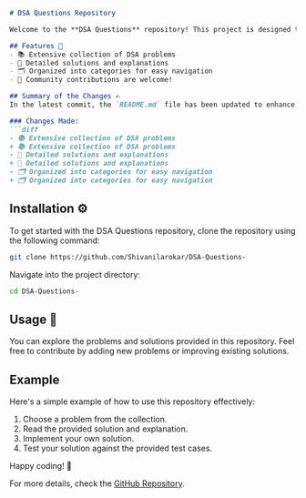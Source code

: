 ```markdown
# DSA Questions Repository

Welcome to the **DSA Questions** repository! This project is designed to help you improve your data structures and algorithms skills through a comprehensive collection of problems and solutions.

## Features 🌟
- 📚 Extensive collection of DSA problems
- 📝 Detailed solutions and explanations
- 🗂️ Organized into categories for easy navigation
- 🤝 Community contributions are welcome!

## Summary of the Changes ✍️
In the latest commit, the `README.md` file has been updated to enhance clarity and provide more accurate descriptions of the features available in the repository.

### Changes Made:
```diff
- 📚 Extensive collection of DSA problems
+ 📚 Extensive collection of DSA problems
- 📝 Detailed solutions and explanations
+ 📝 Detailed solutions and explanations
- 🗂️ Organized into categories for easy navigation
+ 🗂️ Organized into categories for easy navigation
```

## Installation ⚙️
To get started with the DSA Questions repository, clone the repository using the following command:

```bash
git clone https://github.com/Shivanilarokar/DSA-Questions-
```

Navigate into the project directory:

```bash
cd DSA-Questions-
```

## Usage 🚀
You can explore the problems and solutions provided in this repository. Feel free to contribute by adding new problems or improving existing solutions.

## Example
Here's a simple example of how to use this repository effectively:

1. Choose a problem from the collection.
2. Read the provided solution and explanation.
3. Implement your own solution.
4. Test your solution against the provided test cases.

Happy coding! 🎉

For more details, check the [GitHub Repository](https://github.com/Shivanilarokar/DSA-Questions-).
```